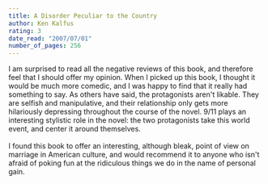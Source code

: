 ```yaml
---
title: A Disorder Peculiar to the Country
author: Ken Kalfus
rating: 3
date_read: "2007/07/01"
number_of_pages: 256
---
```


I am surprised to read all the negative reviews of this book, and therefore feel that I should offer my opinion. When I picked up this book, I thought it would be much more comedic, and I was happy to find that it really had something to say. As others have said, the protagonists aren't likable. They are selfish and manipulative, and their relationship only gets more hilariously depressing throughout the course of the novel. 9/11 plays an interesting stylistic role in the novel: the two protagonists take this world event, and center it around themselves. <br/><br/>I found this book to offer an interesting, although bleak, point of view on marriage in American culture, and would recommend it to anyone who isn't afraid of poking fun at the ridiculous things we do in the name of personal gain.